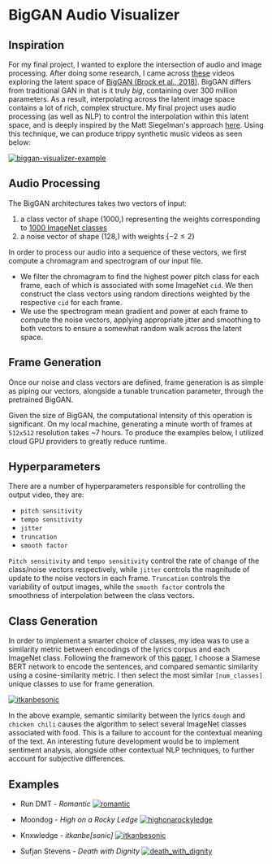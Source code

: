 # BigGAN Audio Visualizer

## Inspiration

For my final project, I wanted to explore the intersection of audio and image processing. After doing some research, I came across [these](https://youtu.be/A55NzPmB5PE?t=96) videos exploring the latent space of [BigGAN (Brock et al., 2018)](https://arxiv.org/abs/1809.11096). BigGAN differs from traditional GAN in that is it truly *big*, containing over 300 million parameters. As a result, interpolating across the latent image space contains a lot of rich, complex structure. My final project uses audio processing (as well as NLP) to control the interpolation within this latent space, and is deeply inspired by the Matt Siegelman's approach [here](https://towardsdatascience.com/the-deep-music-visualizer-using-sound-to-explore-the-latent-space-of-biggan-198cd37dac9a). Using this technique, we can produce trippy synthetic music videos as seen below:

[![biggan-visualizer-example](https://res.cloudinary.com/marcomontalbano/image/upload/v1639185857/video_to_markdown/images/youtube--8JY0UdOaHfs-c05b58ac6eb4c4700831b2b3070cd403.jpg)](https://youtu.be/8JY0UdOaHfs "biggan-visualizer-example")

## Audio Processing

The BigGAN architectures takes two vectors of input:

1. a class vector of shape (1000,) representing the weights corresponding to [1000 ImageNet classes](https://gist.github.com/yrevar/942d3a0ac09ec9e5eb3a)
2. a noise vector of shape (128,) with weights {$-2 \leq 2$}

In order to process our audio into a sequence of these vectors, we first compute a chromagram and spectrogram of our input file. 
- We filter the chromagram to find the highest power pitch class for each frame, each of which is associated with some ImageNet `cid`. We then construct the class vectors using random directions weighted by the respective `cid` for each frame.
- We use the spectrogram mean gradient and power at each frame to compute the noise vectors, applying appropriate jitter and smoothing to both vectors to ensure a somewhat random walk across the latent space.

## Frame Generation

Once our noise and class vectors are defined, frame generation is as simple as piping our vectors, alongside a tunable truncation parameter, through the pretrained BigGAN. 

Given the size of BigGAN, the computational intensity of this operation is significant. On my local machine, generating a minute worth of frames at `512x512` resolution takes ~7 hours. To produce the examples below, I utilized cloud GPU providers to greatly reduce runtime.

## Hyperparameters

There are a number of hyperparameters responsible for controlling the output video, they are:
- `pitch sensitivity`
- `tempo sensitivity`
- `jitter`
- `truncation`
- `smooth factor`

`Pitch sensitivity` and `tempo sensitivity` control the rate of change of the class/noise vectors respectively, while `jitter` controls the magnitude of update to the noise vectors in each frame. `Truncation` controls the variability of output images, while the `smooth factor` controls the smoothness of interpolation between the class vectors.

## Class Generation

In order to implement a smarter choice of classes, my idea was to use a similarity metric between encodings of the lyrics corpus and each ImageNet class. Following the framework of this [paper](https://arxiv.org/abs/1908.10084), I choose a Siamese BERT network to encode the sentences, and compared semantic similarity using a cosine-similarity metric. I then select the most similar `[num_classes]` unique classes to use for frame generation.

[![itkanbesonic](https://res.cloudinary.com/marcomontalbano/image/upload/v1639193112/video_to_markdown/images/youtube--badjh3FQuUA-c05b58ac6eb4c4700831b2b3070cd403.jpg)](https://youtu.be/badjh3FQuUA "itkanbesonic")

In the above example, semantic similarity between the lyrics `dough` and `chicken chili` causes the algorithm to select several ImageNet classes associated with food. This is a failure to account for the contextual meaning of the text. An interesting future development would be to implement sentiment analysis, alongside other contextual NLP techniques, to further account for subjective differences.

## Examples

- Run DMT - *Romantic*
[![romantic](https://res.cloudinary.com/marcomontalbano/image/upload/v1639185857/video_to_markdown/images/youtube--8JY0UdOaHfs-c05b58ac6eb4c4700831b2b3070cd403.jpg)](https://youtu.be/8JY0UdOaHfs "romantic")
- Moondog - *High on a Rocky Ledge*
[![highonarockyledge](https://res.cloudinary.com/marcomontalbano/image/upload/v1639193645/video_to_markdown/images/youtube--gxf-4iyurvE-c05b58ac6eb4c4700831b2b3070cd403.jpg)](https://youtu.be/gxf-4iyurvE "highonarockyledge")

- Knxwledge - *itkanbe[sonic]*
[![itkanbesonic](https://res.cloudinary.com/marcomontalbano/image/upload/v1639193112/video_to_markdown/images/youtube--badjh3FQuUA-c05b58ac6eb4c4700831b2b3070cd403.jpg)](https://youtu.be/badjh3FQuUA "itkanbesonic")

- Sufjan Stevens - *Death with Dignity*
[![death_with_dignity](https://res.cloudinary.com/marcomontalbano/image/upload/v1639193761/video_to_markdown/images/youtube--30RK_HeV3Is-c05b58ac6eb4c4700831b2b3070cd403.jpg)](https://www.youtube.com/watch?v=30RK_HeV3Is "death_with_dignity")